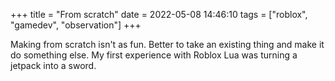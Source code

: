 +++
title = "From scratch"
date = 2022-05-08 14:46:10
tags = ["roblox", "gamedev", "observation"]
+++

Making from scratch isn't as fun. Better to take an existing thing and make it
do something else. My first experience with Roblox Lua was turning a jetpack
into a sword.
